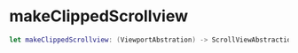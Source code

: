 # makeClippedScrollview

``` swift
let makeClippedScrollview:​ (ViewportAbstration) -> ScrollViewAbstraction = posClipToO1 >>> ScrollViewAbstraction.init
```
